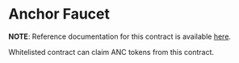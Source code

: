 # Anchor Faucet

**NOTE**: Reference documentation for this contract is available [here](https://docs.mirror.finance/contracts/collector).

Whitelisted contract can claim ANC tokens from this contract.

